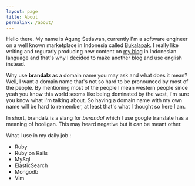 ```yaml
---
layout: page
title: About
permalink: /about/
---
```


Hello there. My name is Agung Setiawan, currently I'm a software engineer on a well known marketplace in Indonesia called [Bukalapak](https://bukalapak.com). I really like writing and regurarly producing new content on [my blog](http://agung-setiawan.com) in Indonesian language and that's why I decided to make another blog and use english instead.

Why use **brandalz** as a domain name you may ask and what does it mean? Well, I want a domain name that's not so hard to be pronounced by most of the people. By mentioning most of the people I mean western people since yeah you know this world seems like being dominated by the west, I'm sure you know what I'm talking about. So having a domain name with my own name will be hard to remember, at least that's what I thought so here I am.

In short, brandalz is a slang for *berandal* which I use google translate has a meaning of hooligan. This may heard negative but it can be meant other.

What I use in my daily job :

- Ruby
- Ruby on Rails
- MySql
- ElasticSearch
- Mongodb
- Vim
